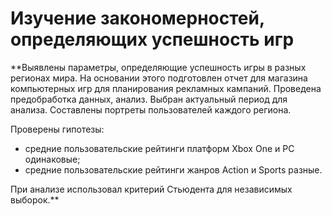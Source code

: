 # Изучение закономерностей, определяющих успешность игр

**Выявлены параметры, определяющие успешность игры в разных регионах мира. На основании этого подготовлен отчет для магазина компьютерных игр для планирования рекламных кампаний. Проведена предобработка данных, анализ. Выбран актуальный период для анализа. Составлены портреты пользователей каждого региона. 

Проверены гипотезы: 

- средние пользовательские рейтинги платформ Xbox One и PC одинаковые;
- средние пользовательские рейтинги жанров Action и Sports разные.

При анализе использовал критерий Стьюдента для независимых выборок.**
